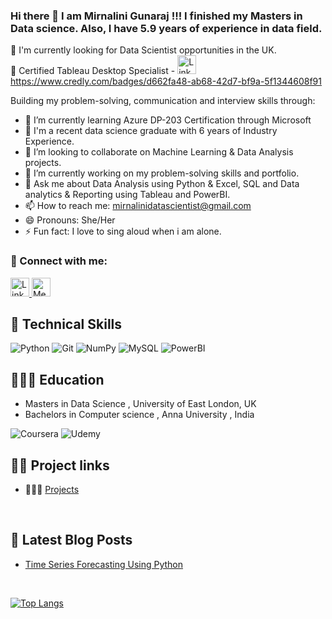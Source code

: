 ### Hi there 👋  I am Mirnalini Gunaraj !!! I finished my Masters in Data science. Also, I have 5.9 years of experience in data field. 


🎃 I'm currently looking for Data Scientist opportunities in the UK.  
💃 Certified Tableau Desktop Specialist - <a href="https://www.credly.com/badges/d662fa48-ab68-42d7-bf9a-5f1344608f91">
<img src="Images/linkedin.png" alt="Linkedin"
width="30px" height="height">
</a> https://www.credly.com/badges/d662fa48-ab68-42d7-bf9a-5f1344608f91

Building my problem-solving, communication and interview skills through: 

- 🌱 I’m currently learning Azure DP-203 Certification through Microsoft <a href="https://learn.microsoft.com/en-us/certifications/exams/dp-203"></a> 
- 💃 I'm a recent data science graduate with 6 years of Industry Experience.
- 👯 I’m looking to collaborate on Machine Learning & Data Analysis projects.
- 🔭 I’m currently working on my problem-solving skills and portfolio.
- 💬 Ask me about Data Analysis using Python & Excel, SQL and Data analytics & Reporting using Tableau and PowerBI. 
- 📫 How to reach me: mirnalinidatascientist@gmail.com
- 😄 Pronouns: She/Her
- ⚡ Fun fact: I love to sing aloud when i am alone.

### 🤝 Connect with me:
<a href="https://www.linkedin.com/in/mirnalini-gunaraj-029718242/">
<img src="Images/linkedin.png" alt="Linkedin"
width="30px" height="height">
</a> 
<a href="https://medium.com/@mirnalinidatascientist">
<img src="Images/medium.png" alt="Medium"
width="30px" height="height">
</a> 

<br>

## 💼 Technical Skills 

![Python](https://img.shields.io/badge/python-3670A1?style=for-the-badge&logo=python&logoColor=ffdd54) ![Git](https://img.shields.io/badge/git-%23F05033.svg?style=for-the-badge&logo=git&logoColor=white)  ![NumPy](https://img.shields.io/badge/numpy-%23013243.svg?style=for-the-badge&logo=numpy&logoColor=white) ![MySQL](https://img.shields.io/badge/MySQL-3670A1?style=for-the-badge&logo=python&logoColor=ffdd54) ![PowerBI](https://img.shields.io/badge/PowerBI-%23F05033.svg?style=for-the-badge&logo=git&logoColor=white) 


## 👩🏽‍💻 Education 
- Masters in Data Science , University of East London, UK
- Bachelors in Computer science , Anna University , India

![Coursera](https://img.shields.io/badge/Coursera-A435F0?style=for-the-badge&logo=Udemy&logoColor=white)  ![Udemy](https://img.shields.io/badge/Udemy-A435F0?style=for-the-badge&logo=Udemy&logoColor=white) 

##  ✍🏾 Project links

- 👩🏽‍🏫 [Projects](https://github.com/Mirnalini-gunaraj-ds/Projects) 


<br>

## 📝 Latest Blog Posts
- [Time Series Forecasting Using Python](https://medium.com/p/48779ad7db40/edit)

<br>

[![Top Langs](https://github-readme-stats.vercel.app/api/top-langs/?username=Mirnalini-gunaraj-ds&layout=compact)](https://github.com/Mirnalini-gunaraj-ds)



  
